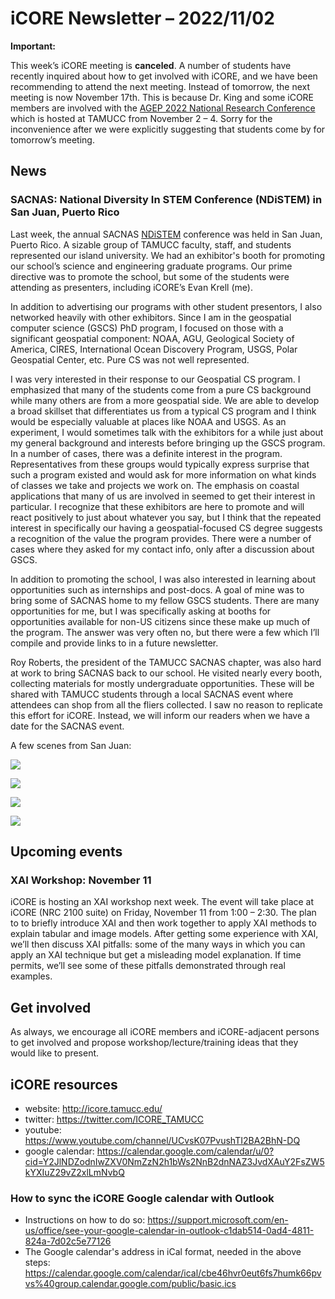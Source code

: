 # iCORE Newsletter – 2022/11/02

**Important:** 

This week’s iCORE meeting is **canceled**. A number of students have recently inquired about how to get involved with iCORE, and we have been recommending to attend the next meeting. Instead of tomorrow, the next meeting is now November 17th. This is because Dr. King and some iCORE members are involved with the [AGEP 2022 National Research Conference](https://agep2022.tamucc.edu/) which is hosted at TAMUCC from November 2 – 4. Sorry for the inconvenience after we were explicitly suggesting that students come by for tomorrow’s meeting.

## News

### SACNAS: National Diversity In STEM Conference (NDiSTEM) in San Juan, Puerto Rico
Last week, the annual SACNAS [NDiSTEM](https://www.sacnas.org/conference) conference was held in San Juan, Puerto Rico. A sizable group of TAMUCC faculty, staff, and students represented our island university. We had an exhibitor's booth for promoting our school’s science and engineering graduate programs. Our prime directive was to promote the school, but some of the students were attending as presenters, including iCORE’s Evan Krell (me). 

In addition to advertising our programs with other student presentors, I also networked heavily with other exhibitors. Since I am in the geospatial computer science (GSCS) PhD program, I focused on those with a significant geospatial component: NOAA, AGU, Geological Society of America, CIRES, International Ocean Discovery Program, USGS, Polar Geospatial Center, etc. Pure CS was not well represented.

I was very interested in their response to our Geospatial CS program. I emphasized that many of the students come from a pure CS background while many others are from a more geospatial side. We are able to develop a broad skillset that differentiates us from a typical CS program and I think would be especially valuable at places like NOAA and USGS. As an experiment, I would sometimes talk with the exhibitors for a while just about my general background and interests before bringing up the GSCS program. In a number of cases, there was a definite interest in the program. Representatives from these groups would typically express surprise that such a program existed and would ask for more information on what kinds of classes we take and projects we work on. The emphasis on coastal applications that many of us are involved in seemed to get their interest in particular. I recognize that these exhibitors are here to promote and will react positively to just about whatever you say, but I think that the repeated interest in specifically our having a geospatial-focused CS degree suggests a recognition of the value the program provides. There were a number of cases where they asked for my contact info, only after a discussion about GSCS. 

In addition to promoting the school, I was also interested in learning about opportunities such as internships and post-docs. A goal of mine was to bring some of SACNAS home to my fellow GSCS students. There are many opportunities for me, but I was specifically asking at booths for opportunities available for non-US citizens since these make up much of the program. The answer was very often no, but there were a few which I’ll compile and provide links to in a future newsletter. 

Roy Roberts, the president of the TAMUCC SACNAS chapter, was also hard at work to bring SACNAS back to our school. He visited nearly every booth, collecting materials for mostly undergraduate opportunities. These will be shared with TAMUCC students through a local SACNAS event where attendees can shop from all the fliers collected. I saw no reason to replicate this effort for iCORE. Instead, we will inform our readers when we have a date for the SACNAS event.  

A few scenes from San Juan:


![](../img/PA270008.JPG)


![](../img/PA290112.JPG)


![](../img/PA290096.JPG)


![](../img/KIMG1538.JPG)


## Upcoming events

### XAI Workshop: November 11

iCORE is hosting an XAI workshop next week. The event will take place at iCORE (NRC 2100 suite) on Friday, November 11 from 1:00 – 2:30. The plan to to briefly introduce XAI and then work together to apply XAI methods to explain tabular and image models. After getting some experience with XAI, we’ll then discuss XAI pitfalls: some of the many ways in which you can apply an XAI technique but get a misleading model explanation. If time permits, we’ll see some of these pitfalls demonstrated through real examples. 

## Get involved

As always, we encourage all iCORE members and iCORE-adjacent persons to get involved and propose workshop/lecture/training ideas that they would like to present.

## iCORE resources

- website: http://icore.tamucc.edu/
- twitter: https://twitter.com/ICORE_TAMUCC
- youtube: https://www.youtube.com/channel/UCvsK07PvushTI2BA2BhN-DQ
- google calendar: https://calendar.google.com/calendar/u/0?cid=Y2JlNDZodnIwZXV0NmZzN2h1bWs2NnB2dnNAZ3JvdXAuY2FsZW5kYXIuZ29vZ2xlLmNvbQ

### How to sync the iCORE Google calendar with Outlook

- Instructions on how to do so: https://support.microsoft.com/en-us/office/see-your-google-calendar-in-outlook-c1dab514-0ad4-4811-824a-7d02c5e77126
- The Google calendar's address in iCal format, needed in the above steps: https://calendar.google.com/calendar/ical/cbe46hvr0eut6fs7humk66pvvs%40group.calendar.google.com/public/basic.ics
